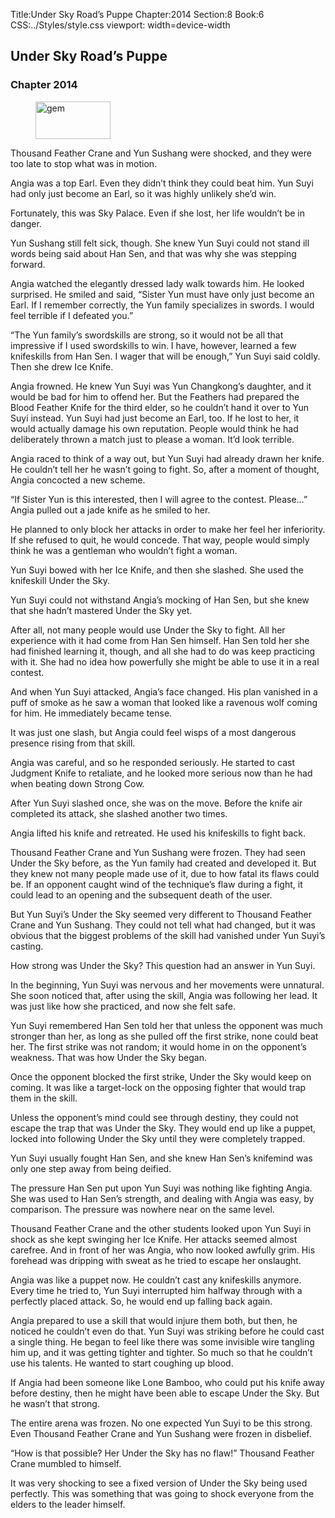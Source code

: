 Title:Under Sky Road’s Puppe 
Chapter:2014 
Section:8 
Book:6 
CSS:../Styles/style.css 
viewport: width=device-width
  
## Under Sky Road’s Puppe
### Chapter 2014 
<figure>
	<img src="../Images/gem.gif" alt="gem" id="gem" width="120" height="60" />
</figure>
  

  
  Thousand Feather Crane and Yun Sushang were shocked, and they were too late to stop what was in motion.

Angia was a top Earl. Even they didn’t think they could beat him. Yun Suyi had only just become an Earl, so it was highly unlikely she’d win.

Fortunately, this was Sky Palace. Even if she lost, her life wouldn’t be in danger.

Yun Sushang still felt sick, though. She knew Yun Suyi could not stand ill words being said about Han Sen, and that was why she was stepping forward.

Angia watched the elegantly dressed lady walk towards him. He looked surprised. He smiled and said, “Sister Yun must have only just become an Earl. If I remember correctly, the Yun family specializes in swords. I would feel terrible if I defeated you.”

“The Yun family’s swordskills are strong, so it would not be all that impressive if I used swordskills to win. I have, however, learned a few knifeskills from Han Sen. I wager that will be enough,” Yun Suyi said coldly. Then she drew Ice Knife.

Angia frowned. He knew Yun Suyi was Yun Changkong’s daughter, and it would be bad for him to offend her. But the Feathers had prepared the Blood Feather Knife for the third elder, so he couldn’t hand it over to Yun Suyi instead. Yun Suyi had just become an Earl, too. If he lost to her, it would actually damage his own reputation. People would think he had deliberately thrown a match just to please a woman. It’d look terrible.

Angia raced to think of a way out, but Yun Suyi had already drawn her knife. He couldn’t tell her he wasn’t going to fight. So, after a moment of thought, Angia concocted a new scheme.

“If Sister Yun is this interested, then I will agree to the contest. Please…” Angia pulled out a jade knife as he smiled to her.

He planned to only block her attacks in order to make her feel her inferiority. If she refused to quit, he would concede. That way, people would simply think he was a gentleman who wouldn’t fight a woman.

Yun Suyi bowed with her Ice Knife, and then she slashed. She used the knifeskill Under the Sky.

Yun Suyi could not withstand Angia’s mocking of Han Sen, but she knew that she hadn’t mastered Under the Sky yet.

After all, not many people would use Under the Sky to fight. All her experience with it had come from Han Sen himself. Han Sen told her she had finished learning it, though, and all she had to do was keep practicing with it. She had no idea how powerfully she might be able to use it in a real contest.

And when Yun Suyi attacked, Angia’s face changed. His plan vanished in a puff of smoke as he saw a woman that looked like a ravenous wolf coming for him. He immediately became tense.

It was just one slash, but Angia could feel wisps of a most dangerous presence rising from that skill.

Angia was careful, and so he responded seriously. He started to cast Judgment Knife to retaliate, and he looked more serious now than he had when beating down Strong Cow.

After Yun Suyi slashed once, she was on the move. Before the knife air completed its attack, she slashed another two times.

Angia lifted his knife and retreated. He used his knifeskills to fight back.

Thousand Feather Crane and Yun Sushang were frozen. They had seen Under the Sky before, as the Yun family had created and developed it. But they knew not many people made use of it, due to how fatal its flaws could be. If an opponent caught wind of the technique’s flaw during a fight, it could lead to an opening and the subsequent death of the user.

But Yun Suyi’s Under the Sky seemed very different to Thousand Feather Crane and Yun Sushang. They could not tell what had changed, but it was obvious that the biggest problems of the skill had vanished under Yun Suyi’s casting.

How strong was Under the Sky? This question had an answer in Yun Suyi.

In the beginning, Yun Suyi was nervous and her movements were unnatural. She soon noticed that, after using the skill, Angia was following her lead. It was just like how she practiced, and now she felt safe.

Yun Suyi remembered Han Sen told her that unless the opponent was much stronger than her, as long as she pulled off the first strike, none could beat her. The first strike was not random; it would home in on the opponent’s weakness. That was how Under the Sky began.

Once the opponent blocked the first strike, Under the Sky would keep on coming. It was like a target-lock on the opposing fighter that would trap them in the skill.

Unless the opponent’s mind could see through destiny, they could not escape the trap that was Under the Sky. They would end up like a puppet, locked into following Under the Sky until they were completely trapped.

Yun Suyi usually fought Han Sen, and she knew Han Sen’s knifemind was only one step away from being deified.

The pressure Han Sen put upon Yun Suyi was nothing like fighting Angia. She was used to Han Sen’s strength, and dealing with Angia was easy, by comparison. The pressure was nowhere near on the same level.

Thousand Feather Crane and the other students looked upon Yun Suyi in shock as she kept swinging her Ice Knife. Her attacks seemed almost carefree. And in front of her was Angia, who now looked awfully grim. His forehead was dripping with sweat as he tried to escape her onslaught.

Angia was like a puppet now. He couldn’t cast any knifeskills anymore. Every time he tried to, Yun Suyi interrupted him halfway through with a perfectly placed attack. So, he would end up falling back again.

Angia prepared to use a skill that would injure them both, but then, he noticed he couldn’t even do that. Yun Suyi was striking before he could cast a single thing. He began to feel like there was some invisible wire tangling him up, and it was getting tighter and tighter. So much so that he couldn’t use his talents. He wanted to start coughing up blood.

If Angia had been someone like Lone Bamboo, who could put his knife away before destiny, then he might have been able to escape Under the Sky. But he wasn’t that strong.

The entire arena was frozen. No one expected Yun Suyi to be this strong. Even Thousand Feather Crane and Yun Sushang were frozen in disbelief.

“How is that possible? Her Under the Sky has no flaw!” Thousand Feather Crane mumbled to himself.

It was very shocking to see a fixed version of Under the Sky being used perfectly. This was something that was going to shock everyone from the elders to the leader himself.
